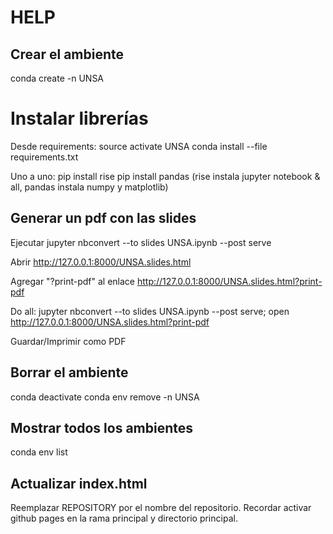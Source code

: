# HELP

## Crear el ambiente
conda create -n UNSA

# Instalar librerías
Desde requirements:
source activate UNSA
conda install --file requirements.txt

Uno a uno:
pip install rise
pip install pandas
(rise instala jupyter notebook & all, pandas instala numpy y matplotlib)

## Generar un pdf con las slides
Ejecutar
jupyter nbconvert --to slides UNSA.ipynb --post serve

Abrir
http://127.0.0.1:8000/UNSA.slides.html

Agregar "?print-pdf" al enlace
http://127.0.0.1:8000/UNSA.slides.html?print-pdf

Do all:
jupyter nbconvert --to slides UNSA.ipynb --post serve; open http://127.0.0.1:8000/UNSA.slides.html?print-pdf

Guardar/Imprimir como PDF

## Borrar el ambiente
conda deactivate
conda env remove -n UNSA

## Mostrar todos los ambientes
conda env list

## Actualizar index.html
Reemplazar REPOSITORY por el nombre del repositorio.
Recordar activar github pages en la rama principal y directorio principal.
